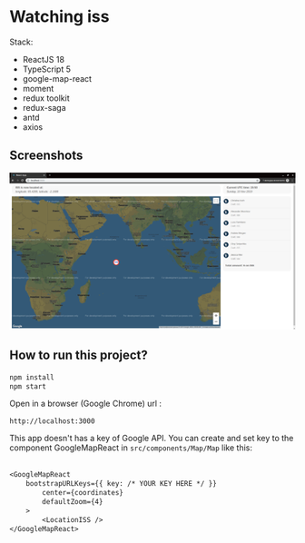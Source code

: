 # Watching iss

Stack:
- ReactJS 18
- TypeScript 5
- google-map-react
- moment
- redux toolkit
- redux-saga
- antd 
- axios


## Screenshots

<img src="https://github.com/vadim9999/watching-iss/blob/master/screenshots/screenshot1.png">

## How to run this project?


```
npm install 
npm start
```

Open in a browser (Google Chrome) url :
```
http://localhost:3000
```

This app doesn't has a key of Google API. You can create and set key to the component GoogleMapReact in `src/components/Map/Map` like this:

```

<GoogleMapReact
    bootstrapURLKeys={{ key: /* YOUR KEY HERE */ }}
        center={coordinates}
        defaultZoom={4}
    >
        <LocationISS />
</GoogleMapReact>

```
